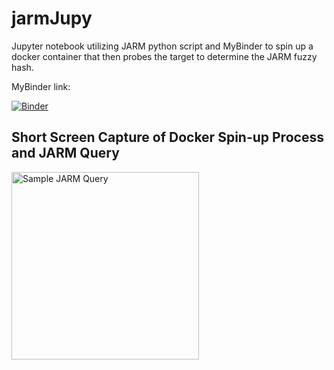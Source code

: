# jarmJupy
Jupyter notebook utilizing JARM python script and MyBinder to spin up a docker container that then probes the target to determine the JARM fuzzy hash.


MyBinder link:

[![Binder](https://mybinder.org/badge_logo.svg)](https://mybinder.org/v2/gh/beerMT/jarmJupy/main)

## Short Screen Capture of Docker Spin-up Process and JARM Query
<img src="./jarmJupy2.gif" alt="Sample JARM Query" height="300">
